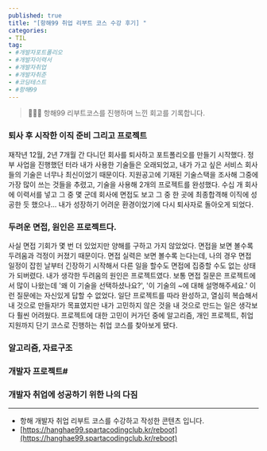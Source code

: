```yaml
---
published: true
title: "[항해99 취업 리부트 코스 수강 후기] "
categories: 
- TIL
tag:
- #개발자포트폴리오 
- #개발자이력서 
- #개발자취업 
- #개발자취준 
- #코딩테스트 
- #항해99
---
```

> 👩🏻‍💻 항해99 리부트코스를 진행하며 느낀 회고를 기록합니다.

### 퇴사 후 시작한 이직 준비 그리고 프로젝트

재작년 12월, 2년 7개월 간 다니던 회사를 퇴사하고 포트폴리오를 만들기 시작했다.
정부 사업을 진행했던 터라 내가 사용한 기술들은 오래되었고, 내가 가고 싶은 서비스 회사들의 기술은 너무나 최신이었기 때문이다.
지원공고에 기재된 기술스택을 조사해 그중에 가장 많이 쓰는 것들을 추렸고, 기술을 사용해 2개의 프로젝트를 완성했다.
수십 개 회사에 이력서를 넣고 그 중 몇 군데 회사에 면접도 보고 그 중 한 곳에 최종합격해 이직에 성공한 듯 했으나...
내가 성장하기 어려운 환경이었기에 다시 퇴사자로 돌아오게 되었다.

### 두려운 면접, 원인은 프로젝트다.

사실 면접 기회가 몇 번 더 있었지만 양해를 구하고 가지 않았었다. 면접을 보면 볼수록 두려움과 걱정이 커졌기 때문이다.
면접 실력은 보면 볼수록 는다는데, 나의 경우 면접 일정이 잡힌 날부터 긴장하기 시작해서 다른 일을 할수도 면접에 집중할 수도 없는 상태가 되버렸다.
내가 생각한 두려움의 원인은 프로젝트였다. 보통 면접 질문은 프로젝트에서 많이 나왔는데 '왜 이 기술을 선택하셨나요?', '이 기술의 ~에 대해 설명해주세요.'
이런 질문에는 자신있게 답할 수 없었다. 일단 프로젝트를 따라 완성하고, 열심히 복습해서 내 것으로 만들자!가 목표였지만
내가 고민하지 않은 것을 내 것으로 만드는 일은 생각보다 훨씬 어려웠다.
프로젝트에 대한 고민이 커가던 중에 알고리즘, 개인 프로젝트, 취업 지원까지 단기 코스로 진행하는 취업 코스를 찾아보게 됐다.

### 알고리즘, 자료구조

### 개발자 프로젝트#

### 개발자 취업에 성공하기 위한 나의 다짐

---

- 항해 개발자 취업 리부트 코스를 수강하고 작성한 콘텐츠 입니다.
- [https://hanghae99.spartacodingclub.kr/reboot](https://hanghae99.spartacodingclub.kr/reboot)